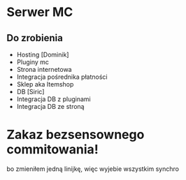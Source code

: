 # Serwer MC

## Do zrobienia
- Hosting [Dominik]
- Pluginy mc
- Strona internetowa
- Integracja pośrednika płatności 
- Sklep aka Itemshop
- DB [Siric]
- Integracja DB z pluginami
- Integracja DB ze stroną

# Zakaz bezsensownego commitowania!
bo zmieniłem jedną linijkę, więc wyjebie wszystkim synchro